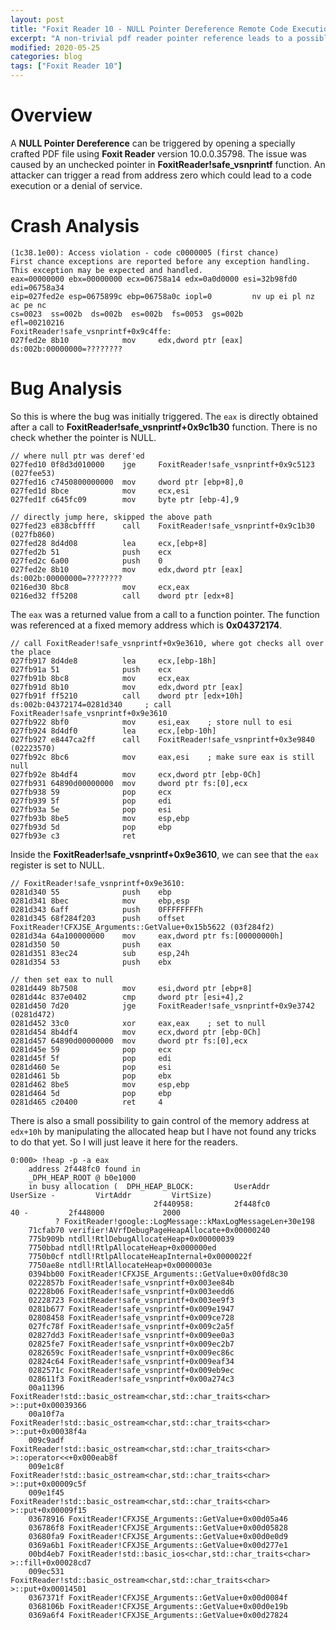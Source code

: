 ```yaml
---
layout: post
title: "Foxit Reader 10 - NULL Pointer Dereference Remote Code Execution"
excerpt: "A non-trivial pdf reader pointer reference leads to a possible RCE."
modified: 2020-05-25
categories: blog
tags: ["Foxit Reader 10"]
---
```


# Overview

A **NULL Pointer Dereference** can be triggered by opening a specially crafted PDF file using **Foxit Reader** version 10.0.0.35798. The issue was caused by an unchecked pointer in **FoxitReader!safe_vsnprintf** function. An attacker can trigger a read from address zero which could lead to a code execution or a denial of service.

# Crash Analysis

```
(1c38.1e00): Access violation - code c0000005 (first chance)
First chance exceptions are reported before any exception handling.
This exception may be expected and handled.
eax=00000000 ebx=00000000 ecx=06758a14 edx=0a0d0000 esi=32b98fd0 edi=06758a34
eip=027fed2e esp=0675899c ebp=06758a0c iopl=0         nv up ei pl nz ac pe nc
cs=0023  ss=002b  ds=002b  es=002b  fs=0053  gs=002b             efl=00210216
FoxitReader!safe_vsnprintf+0x9c4ffe:
027fed2e 8b10            mov     edx,dword ptr [eax]  ds:002b:00000000=????????
```

# Bug Analysis

So this is where the bug was initially triggered. The `eax` is directly obtained after a call to **FoxitReader!safe_vsnprintf+0x9c1b30** function. There is no check whether the pointer is NULL.

```
// where null ptr was deref'ed
027fed10 0f8d3d010000    jge     FoxitReader!safe_vsnprintf+0x9c5123 (027fee53)
027fed16 c7450800000000  mov     dword ptr [ebp+8],0
027fed1d 8bce            mov     ecx,esi
027fed1f c645fc09        mov     byte ptr [ebp-4],9

// directly jump here, skipped the above path
027fed23 e838cbffff      call    FoxitReader!safe_vsnprintf+0x9c1b30 (027fb860)
027fed28 8d4d08          lea     ecx,[ebp+8]
027fed2b 51              push    ecx
027fed2c 6a00            push    0
027fed2e 8b10            mov     edx,dword ptr [eax]  ds:002b:00000000=????????
0216ed30 8bc8            mov     ecx,eax
0216ed32 ff5208          call    dword ptr [edx+8]
```

The `eax` was a returned value from a call to a function pointer. The function was referenced at a fixed memory address which is **0x04372174**.

```
// call FoxitReader!safe_vsnprintf+0x9e3610, where got checks all over the place
027fb917 8d4de8          lea     ecx,[ebp-18h]
027fb91a 51              push    ecx
027fb91b 8bc8            mov     ecx,eax
027fb91d 8b10            mov     edx,dword ptr [eax]
027fb91f ff5210          call    dword ptr [edx+10h]  ds:002b:04372174=0281d340     ; call FoxitReader!safe_vsnprintf+0x9e3610
027fb922 8bf0            mov     esi,eax 	; store null to esi
027fb924 8d4df0          lea     ecx,[ebp-10h]
027fb927 e8447ca2ff      call    FoxitReader!safe_vsnprintf+0x3e9840 (02223570)
027fb92c 8bc6            mov     eax,esi 	; make sure eax is still null
027fb92e 8b4df4          mov     ecx,dword ptr [ebp-0Ch]
027fb931 64890d00000000  mov     dword ptr fs:[0],ecx
027fb938 59              pop     ecx
027fb939 5f              pop     edi
027fb93a 5e              pop     esi
027fb93b 8be5            mov     esp,ebp
027fb93d 5d              pop     ebp
027fb93e c3              ret
```

Inside the **FoxitReader!safe_vsnprintf+0x9e3610**, we can see that the `eax` register is set to NULL.

```
// FoxitReader!safe_vsnprintf+0x9e3610:
0281d340 55              push    ebp
0281d341 8bec            mov     ebp,esp
0281d343 6aff            push    0FFFFFFFFh
0281d345 68f284f203      push    offset FoxitReader!CFXJSE_Arguments::GetValue+0x15b5622 (03f284f2)
0281d34a 64a100000000    mov     eax,dword ptr fs:[00000000h]
0281d350 50              push    eax
0281d351 83ec24          sub     esp,24h
0281d354 53              push    ebx

// then set eax to null
0281d449 8b7508          mov     esi,dword ptr [ebp+8]
0281d44c 837e0402        cmp     dword ptr [esi+4],2
0281d450 7d20            jge     FoxitReader!safe_vsnprintf+0x9e3742 (0281d472)
0281d452 33c0            xor     eax,eax 	; set to null
0281d454 8b4df4          mov     ecx,dword ptr [ebp-0Ch]
0281d457 64890d00000000  mov     dword ptr fs:[0],ecx
0281d45e 59              pop     ecx
0281d45f 5f              pop     edi
0281d460 5e              pop     esi
0281d461 5b              pop     ebx
0281d462 8be5            mov     esp,ebp
0281d464 5d              pop     ebp
0281d465 c20400          ret     4
```

There is also a small possibility to gain control of the memory address at `edx+10h` by manipulating the allocated heap but I have not found any tricks to do that yet. So I will just leave it here for the readers.

```
0:000> !heap -p -a eax
    address 2f448fc0 found in
    _DPH_HEAP_ROOT @ b0e1000
    in busy allocation (  DPH_HEAP_BLOCK:         UserAddr         UserSize -         VirtAddr         VirtSize)
                                2f440958:         2f448fc0               40 -         2f448000             2000
          ? FoxitReader!google::LogMessage::kMaxLogMessageLen+30e198
    71cfab70 verifier!AVrfDebugPageHeapAllocate+0x00000240
    775b909b ntdll!RtlDebugAllocateHeap+0x00000039
    7750bbad ntdll!RtlpAllocateHeap+0x000000ed
    7750b0cf ntdll!RtlpAllocateHeapInternal+0x0000022f
    7750ae8e ntdll!RtlAllocateHeap+0x0000003e
    0394bb00 FoxitReader!CFXJSE_Arguments::GetValue+0x00fd8c30
    0222857b FoxitReader!safe_vsnprintf+0x003ee84b
    02228b06 FoxitReader!safe_vsnprintf+0x003eedd6
    02228723 FoxitReader!safe_vsnprintf+0x003ee9f3
    0281b677 FoxitReader!safe_vsnprintf+0x009e1947
    02808458 FoxitReader!safe_vsnprintf+0x009ce728
    027fc78f FoxitReader!safe_vsnprintf+0x009c2a5f
    02827dd3 FoxitReader!safe_vsnprintf+0x009ee0a3
    02825fe7 FoxitReader!safe_vsnprintf+0x009ec2b7
    0282659c FoxitReader!safe_vsnprintf+0x009ec86c
    02824c64 FoxitReader!safe_vsnprintf+0x009eaf34
    0282571c FoxitReader!safe_vsnprintf+0x009eb9ec
    028611f3 FoxitReader!safe_vsnprintf+0x00a274c3
    00a11396 FoxitReader!std::basic_ostream<char,std::char_traits<char> >::put+0x00039366
    00a10f7a FoxitReader!std::basic_ostream<char,std::char_traits<char> >::put+0x00038f4a
    009c9adf FoxitReader!std::basic_ostream<char,std::char_traits<char> >::operator<<+0x000eab8f
    009e1c8f FoxitReader!std::basic_ostream<char,std::char_traits<char> >::put+0x00009c5f
    009e1f45 FoxitReader!std::basic_ostream<char,std::char_traits<char> >::put+0x00009f15
    03678916 FoxitReader!CFXJSE_Arguments::GetValue+0x00d05a46
    036786f8 FoxitReader!CFXJSE_Arguments::GetValue+0x00d05828
    03680fa9 FoxitReader!CFXJSE_Arguments::GetValue+0x00d0e0d9
    0369a6b1 FoxitReader!CFXJSE_Arguments::GetValue+0x00d277e1
    00bd4eb7 FoxitReader!std::basic_ios<char,std::char_traits<char> >::fill+0x00028cd7
    009ec531 FoxitReader!std::basic_ostream<char,std::char_traits<char> >::put+0x00014501
    0367371f FoxitReader!CFXJSE_Arguments::GetValue+0x00d0084f
    0368106b FoxitReader!CFXJSE_Arguments::GetValue+0x00d0e19b
    0369a6f4 FoxitReader!CFXJSE_Arguments::GetValue+0x00d27824
```